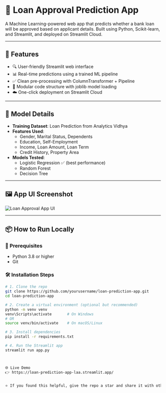 # 🏦 Loan Approval Prediction App

A Machine Learning-powered web app that predicts whether a bank loan will be approved based on applicant details. Built using Python, Scikit-learn, and Streamlit, and deployed on Streamlit Cloud.

---

## 🚀 Features

- 🔍 User-friendly Streamlit web interface
- 📊 Real-time predictions using a trained ML pipeline
- ✅ Clean pre-processing with ColumnTransformer + Pipeline
- 📁 Modular code structure with joblib model loading
- ☁️ One-click deployment on Streamlit Cloud

---

## 🧠 Model Details

- **Training Dataset**: Loan Prediction from Analytics Vidhya
- **Features Used**:
  - Gender, Marital Status, Dependents
  - Education, Self-Employment
  - Income, Loan Amount, Loan Term
  - Credit History, Property Area
- **Models Tested**:
  - Logistic Regression ✅ (best performance)
  - Random Forest
  - Decision Tree

---

## 🖼️ App UI Screenshot

![Loan Approval App UI](images/screenshot.png)

---

## 📦 How to Run Locally

### 🔧 Prerequisites
- Python 3.8 or higher
- Git

### 🛠️ Installation Steps

```bash
# 1. Clone the repo
git clone https://github.com/yourusername/loan-prediction-app.git
cd loan-prediction-app

# 2. Create a virtual environment (optional but recommended)
python -m venv venv
venv\Scripts\activate       # On Windows
# OR
source venv/bin/activate    # On macOS/Linux

# 3. Install dependencies
pip install -r requirements.txt

# 4. Run the Streamlit app
streamlit run app.py



🌐 Live Demo
👉 https://loan-prediction-app-laa.streamlit.app/


⭐️ If you found this helpful, give the repo a star and share it with others!
